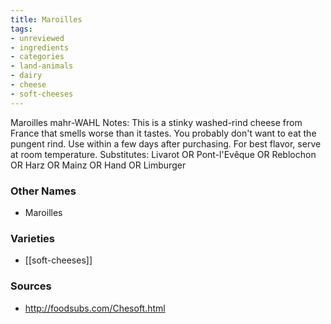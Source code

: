 ```yaml
---
title: Maroilles
tags:
- unreviewed
- ingredients
- categories
- land-animals
- dairy
- cheese
- soft-cheeses
---
```

Maroilles mahr-WAHL Notes: This is a stinky washed-rind cheese from France that smells worse than it tastes. You probably don't want to eat the pungent rind. Use within a few days after purchasing. For best flavor, serve at room temperature. Substitutes: Livarot OR Pont-l'Evêque OR Reblochon OR Harz OR Mainz OR Hand OR Limburger

### Other Names

* Maroilles

### Varieties

* [[soft-cheeses]]

### Sources
* http://foodsubs.com/Chesoft.html
